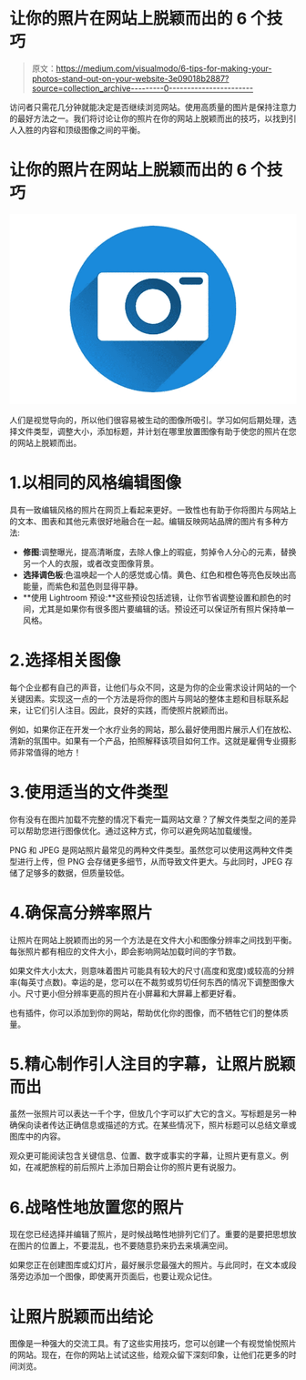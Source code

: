 # 让你的照片在网站上脱颖而出的 6 个技巧

> 原文：<https://medium.com/visualmodo/6-tips-for-making-your-photos-stand-out-on-your-website-3e09018b2887?source=collection_archive---------0----------------------->

访问者只需花几分钟就能决定是否继续浏览网站。使用高质量的图片是保持注意力的最好方法之一。我们将讨论让你的照片在你的网站上脱颖而出的技巧，以找到引人入胜的内容和顶级图像之间的平衡。

# 让你的照片在网站上脱颖而出的 6 个技巧

![](img/d578014cc704349f51ad291f22c2645e.png)

人们是视觉导向的，所以他们很容易被生动的图像所吸引。学习如何后期处理，选择文件类型，调整大小，添加标题，并计划在哪里放置图像有助于使您的照片在您的网站上脱颖而出。

# 1.以相同的风格编辑图像

具有一致编辑风格的照片在网页上看起来更好。一致性也有助于你将图片与网站上的文本、图表和其他元素很好地融合在一起。编辑反映网站品牌的图片有多种方法:

*   **修图**:调整曝光，提高清晰度，去除人像上的瑕疵，剪掉令人分心的元素，替换另一个人的衣服，或者改变图像背景。
*   **选择调色板**:色温唤起一个人的感觉或心情。黄色、红色和橙色等亮色反映出高能量，而紫色和蓝色则显得平静。
*   **使用 Lightroom 预设:**这些预设包括滤镜，让你节省调整设置和颜色的时间，尤其是如果你有很多图片要编辑的话。预设还可以保证所有照片保持单一风格。

# 2.选择相关图像

每个企业都有自己的声音，让他们与众不同，这是为你的企业需求设计网站的一个关键因素。实现这一点的一个方法是将你的图片与网站的整体主题和目标联系起来，让它们引人注目。因此，良好的实践，而使照片脱颖而出。

例如，如果你正在开发一个水疗业务的网站，那么最好使用图片展示人们在放松、清新的氛围中。如果有一个产品，拍照解释该项目如何工作。这就是雇佣专业摄影师非常值得的地方！

# 3.使用适当的文件类型

你有没有在图片加载不完整的情况下看完一篇网站文章？了解文件类型之间的差异可以帮助您进行图像优化。通过这种方式，你可以避免网站加载缓慢。

PNG 和 JPEG 是网站照片最常见的两种文件类型。虽然您可以使用这两种文件类型进行上传，但 PNG 会存储更多细节，从而导致文件更大。与此同时，JPEG 存储了足够多的数据，但质量较低。

# 4.确保高分辨率照片

让照片在网站上脱颖而出的另一个方法是在文件大小和图像分辨率之间找到平衡。每张照片都有相应的文件大小，即会影响网站加载时间的字节数。

如果文件大小太大，则意味着图片可能具有较大的尺寸(高度和宽度)或较高的分辨率(每英寸点数)。幸运的是，您可以在不裁剪或剪切任何东西的情况下调整图像大小。尺寸更小但分辨率更高的照片在小屏幕和大屏幕上都更好看。

也有插件，你可以添加到你的网站，帮助优化你的图像，而不牺牲它们的整体质量。

# 5.精心制作引人注目的字幕，让照片脱颖而出

虽然一张照片可以表达一千个字，但放几个字可以扩大它的含义。写标题是另一种确保向读者传达正确信息或描述的方式。在某些情况下，照片标题可以总结文章或图库中的内容。

观众更可能阅读包含关键信息、位置、数字或事实的字幕，让照片更有意义。例如，在减肥旅程的前后照片上添加日期会让你的照片更有说服力。

# 6.战略性地放置您的照片

现在您已经选择并编辑了照片，是时候战略性地排列它们了。重要的是要把思想放在图片的位置上，不要混乱，也不要随意扔来扔去来填满空间。

如果您正在创建图库或幻灯片，最好展示您最强大的照片。与此同时，在文本或段落旁边添加一个图像，即使离开页面后，也要让观众记住。

# 让照片脱颖而出结论

图像是一种强大的交流工具。有了这些实用技巧，您可以创建一个有视觉愉悦照片的网站。现在，在你的网站上试试这些，给观众留下深刻印象，让他们花更多的时间浏览。